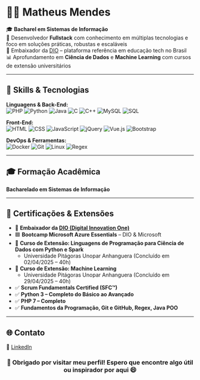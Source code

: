 # 👨‍💻 Matheus Mendes

🎓 **Bacharel em Sistemas de Informação**  
💼 Desenvolvedor **Fullstack** com conhecimento em múltiplas tecnologias e foco em soluções práticas, robustas e escaláveis  
🚀 Embaixador da [DIO](https://web.dio.me) – plataforma referência em educação tech no Brasil  
📊 Aprofundamento em **Ciência de Dados** e **Machine Learning** com cursos de extensão universitários

---

## 🧠 Skills & Tecnologias

**Linguagens & Back-End:**  
![PHP](https://img.shields.io/badge/-PHP-777BB4?style=flat&logo=php&logoColor=fff) 
![Python](https://img.shields.io/badge/-Python-3776AB?style=flat&logo=python&logoColor=fff) 
![Java](https://img.shields.io/badge/-Java-007396?style=flat&logo=java&logoColor=fff) 
![C](https://img.shields.io/badge/-C-00599C?style=flat&logo=c&logoColor=fff) 
![C++](https://img.shields.io/badge/-C++-00599C?style=flat&logo=c%2B%2B&logoColor=fff) 
![MySQL](https://img.shields.io/badge/-MySQL-4479A1?style=flat&logo=mysql&logoColor=fff) 
![SQL](https://img.shields.io/badge/-SQL-003B57?style=flat&logo=postgresql&logoColor=white)

**Front-End:**  
![HTML](https://img.shields.io/badge/-HTML5-E34F26?style=flat&logo=html5&logoColor=white)
![CSS](https://img.shields.io/badge/-CSS3-1572B6?style=flat&logo=css3&logoColor=white)
![JavaScript](https://img.shields.io/badge/-JavaScript-F7DF1E?style=flat&logo=javascript&logoColor=000)
![jQuery](https://img.shields.io/badge/-jQuery-0769AD?style=flat&logo=jquery&logoColor=white)
![Vue.js](https://img.shields.io/badge/-Vue.js-4FC08D?style=flat&logo=vue.js&logoColor=white)
![Bootstrap](https://img.shields.io/badge/-Bootstrap-563D7C?style=flat&logo=bootstrap&logoColor=white)

**DevOps & Ferramentas:**  
![Docker](https://img.shields.io/badge/-Docker-2496ED?style=flat&logo=docker&logoColor=fff) 
![Git](https://img.shields.io/badge/-Git-F05032?style=flat&logo=git&logoColor=fff) 
![Linux](https://img.shields.io/badge/-Linux-FCC624?style=flat&logo=linux&logoColor=black) 
![Regex](https://img.shields.io/badge/-Regex-A020F0?style=flat&logo=regex&logoColor=white)

---

## 🎓 Formação Acadêmica

**Bacharelado em Sistemas de Informação**  

---

## 📜 Certificações & Extensões

- 🏅 **Embaixador da [DIO (Digital Innovation One)](https://web.dio.me)**  
- 🟦 **Bootcamp Microsoft Azure Essentials** – DIO & Microsoft  
- 🧪 **Curso de Extensão: Linguagens de Programação para Ciência de Dados com Python e Spark**  
  - Universidade Pitágoras Unopar Anhanguera (Concluído em 02/04/2025 – 40h)  
- 🤖 **Curso de Extensão: Machine Learning**  
  - Universidade Pitágoras Unopar Anhanguera (Concluído em 29/04/2025 – 40h)  
- ✅ **Scrum Fundamentals Certified (SFC™)**  
- ✅ **Python 3 – Completo do Básico ao Avançado**  
- ✅ **PHP 7 – Completo**  
- ✅ **Fundamentos da Programação, Git e GitHub, Regex, Java POO**

---

## 🌐 Contato

🔗 [LinkedIn](https://www.linkedin.com/in/matheus-f-mendes/)  
<!--💻 [Portfólio](http://matheusfmendes.github.io/)  --!>



<h3 align="center">🎉 Obrigado por visitar meu perfil! Espero que encontre algo útil ou inspirador por aqui 😄</h3>


<!--a href="http://matheusfmendes.github.io/">
🐙 [GitHub](https://github.com/matheusfmendes)
<img align="right" src="https://metrics.lecoq.io/matheusfmendes?base.metadata=0" />
</a-->

<!--img src="https://user-images.githubusercontent.com/50635097/119244289-5057c900-bb45-11eb-8ee1-1c826488615b.png" width="30px" /><strong> I am currently an information system student.</strong>

<a href="http://matheusfmendes.github.io/">
<img align="right" src="https://github-readme-stats.vercel.app/api?username=matheusfmendes&bg_color=22272E&text_color=CDD9E5&count_private=true&show_icons=true&hide_border=true&include_all_commits=true"/> 
</a>

<img src="https://user-images.githubusercontent.com/50635097/119244230-b263fe80-bb44-11eb-9e1e-71116373fb04.png" width="40px"/><br/>I'm a <strong>fullstack</strong>
<br />
<br />
<br />
<br />
<br />
<br />
<br />
<br />
<br />
<br />
<br />
<br />
<br />
<br />
<br />
<br />
<br />
<h3 align="center">Thanks for visiting my Github :-) Wish you have a good time here! 🎉 Please continue your visit ↓</h3>
<<p align="left">
<a href="http://matheusfmendes.github.io/">
  <img src="https://github-readme-stats.vercel.app/api/top-langs/?username=matheusfmendes&layout=compact&bg_color=22272E&text_color=CDD9E5&langs_count=10&hide_border=true" width="330px"/>
</a>
</p>




<**matheusfmendes/matheusfmendes** is a ✨ _special_ ✨ repository because its `README.md` (this file) appears on your GitHub profile.

Here are some ideas to get you started:

- 🔭 I’m currently working on ...
- 🌱 I’m currently learning ...
- 👯 I’m looking to collaborate on ...
- 🤔 I’m looking for help with ...
- 💬 Ask me about ...
- 📫 How to reach me: ...
- 😄 Pronouns: ...
- ⚡ Fun fact: ...
--!>

